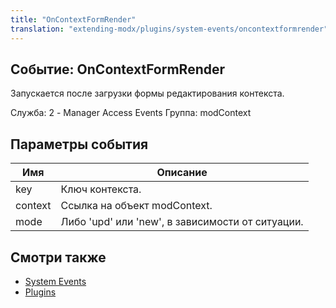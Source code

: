 ```yaml
---
title: "OnContextFormRender"
translation: "extending-modx/plugins/system-events/oncontextformrender"
---
```


## Событие: OnContextFormRender

Запускается после загрузки формы редактирования контекста.

Служба: 2 - Manager Access Events
Группа: modContext

## Параметры события

| Имя     | Описание                                         |
| ------- | ------------------------------------------------ |
| key     | Ключ контекста.                                  |
| context | Ссылка на объект modContext.                     |
| mode    | Либо 'upd' или 'new', в зависимости от ситуации. |

## Смотри также

- [System Events](extending-modx/plugins/system-events "System Events")
- [Plugins](extending-modx/plugins "Plugins")
